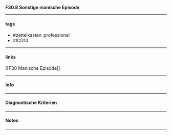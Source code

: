 __F30.8 Sonstige manische Episode__

___________________________________________
#### tags

- #zettelkasten_professional
- #ICD10 
___________________________________________
#### links

[[F30 Manische Episode]]

___________________________________________
#### Info

___________________________________________
#### Diagnostische Kriterien

___________________________________________
#### Notes

___________________________________________

